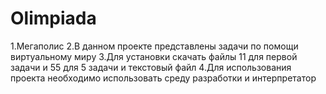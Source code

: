 # Olimpiada
1.Мегаполис
2.В данном проекте представлены задачи по помощи виртуальному миру
3.Для установки скачать файлы 11 для первой задачи и 55 для 5 задачи и текстовый файл
4.Для использования проекта необходимо использовать среду разработки и интерпретатор


